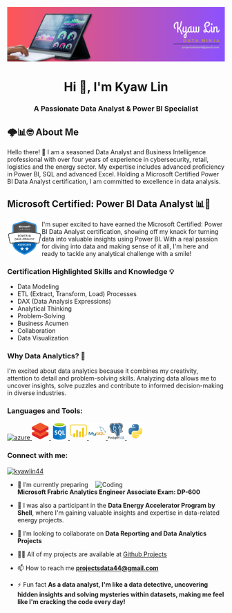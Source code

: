 ![MasterHead](https://github.com/kyawlin48/kyawlin48/blob/8575195554e6283b450dee4a6cdad7690b0e0017/Green%20Vibrant%20Professional%20Data%20Analyst%20LinkedIn%20Banner%20(1).png)

<h1 align="center">Hi 👋, I'm Kyaw Lin</h1>
<h3 align="center">A Passionate Data Analyst & Power BI Specialist</h3>

## 🌩️📊🤓 About Me

Hello there! 👋 I am a seasoned Data Analyst and Business Intelligence professional with over four years of experience in cybersecurity, retail, logistics and the energy sector. My expertise includes advanced proficiency in Power BI, SQL and advanced Excel. Holding a Microsoft Certified Power BI Data Analyst certification, I am committed to excellence in data analysis.

## Microsoft Certified: Power BI Data Analyst 📊🔧 

<img align="left" alt="Microsoft Certified: Power BI Data Analyst Badge" width="80" height="80" src="https://github.com/kyawlin48/kyawlin48/blob/cf01a8b714c461838cfbce4bf620e13e782b182b/MS%20Power%20BI%20Data%20Analyst.png"> 

I'm super excited to have earned the Microsoft Certified: Power BI Data Analyst certification, showing off my knack for turning data into valuable insights using Power BI. With a real passion for diving into data and making sense of it all, I'm here and ready to tackle any analytical challenge with a smile!

### Certification Highlighted Skills and Knowledge 💡

- Data Modeling
- ETL (Extract, Transform, Load) Processes
- DAX (Data Analysis Expressions)
- Analytical Thinking
- Problem-Solving
- Business Acumen
- Collaboration
- Data Visualization

### Why Data Analytics? 🚀

I'm excited about data analytics because it combines my creativity, attention to detail and problem-solving skills. Analyzing data allows me to uncover insights, solve puzzles and contribute to informed decision-making in diverse industries.

<h3 align="left">Languages and Tools:</h3>
<p align="left"> <a href="https://azure.microsoft.com/en-in/" target="_blank" rel="noreferrer"> <img src="https://www.vectorlogo.zone/logos/microsoft_azure/microsoft_azure-icon.svg" alt="azure" width="40" height="40"/> </a> <a href="https://azure.microsoft.com/en-us/products/databricks" target="_blank" rel="noreferrer"> <img src="https://github.com/Azure-Player/icons-and-symbols/blob/df02bdf6e638959f62214c79ce51738076b52b89/popular/databricks.svg" alt="Azure Databricks" width="40" height="40"/> </a> <a href="https://azure.microsoft.com/en-us/products/azure-sql/database" target="_blank" rel="noreferrer"> <img src="https://github.com/Azure-Player/icons-and-symbols/blob/df02bdf6e638959f62214c79ce51738076b52b89/Microsoft/Azure-Cloud-and-Enterprise-Symbol-Icon-Set/BONUS/AzurePortaliconsDump/Monostroke%20win10style/Polychromatic/SQLDatabase.svg" alt="Azure SQL Database" width="40" height="40"/> </a> <a href="https://powerbi.microsoft.com/" target="_blank" rel="noreferrer"> <img src="https://github.com/Azure-Player/icons-and-symbols/blob/df02bdf6e638959f62214c79ce51738076b52b89/popular/pbi-powerbi-logo.svg" alt="Power BI" width="40" height="40"/> </a> <a href="https://www.mysql.com/" target="_blank" rel="noreferrer"> <img src="https://raw.githubusercontent.com/devicons/devicon/master/icons/mysql/mysql-original-wordmark.svg" alt="mysql" width="40" height="40"/> </a> <a href="https://www.postgresql.org" target="_blank" rel="noreferrer"> <img src="https://raw.githubusercontent.com/devicons/devicon/master/icons/postgresql/postgresql-original-wordmark.svg" alt="postgresql" width="40" height="40"/> </a> <a href="https://www.python.org" target="_blank" rel="noreferrer"> <img src="https://raw.githubusercontent.com/devicons/devicon/master/icons/python/python-original.svg" alt="python" width="40" height="40"/> </a> </p>

<h3 align="left">Connect with me:</h3>
<p align="left">
<a href="https://linkedin.com/in/kyawlin44" target="blank"><img align="center" src="https://raw.githubusercontent.com/rahuldkjain/github-profile-readme-generator/master/src/images/icons/Social/linked-in-alt.svg" alt="kyawlin44" height="30" width="40" /></a>
</p>


<img align="right" alt="Coding" width="300" src="https://kratikal.com/blog/wp-content/uploads/2022/12/blue_boy_typing_nothought.gif">


- 🌱 I’m currently preparing **Microsoft Frabric Analytics Engineer Associate Exam: DP-600**

- 🚀 I was also a participant in the **Data Energy Accelerator Program by Shell**, where I'm gaining valuable insights and expertise in data-related energy projects.

- 👯 I’m looking to collaborate on **Data Reporting and Data Analytics Projects**

- 👨‍💻 All of my projects are available at [Github Projects](https://github.com/kyawlin48/Projects)

- 📫 How to reach me **projectsdata44@gmail.com**

- ⚡ Fun fact **As a data analyst, I'm like a data detective, uncovering hidden insights and solving mysteries within datasets, making me feel like I'm cracking the code every day!**
